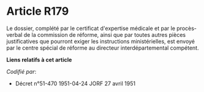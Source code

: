 # Article R179

Le dossier, complété par le certificat d'expertise médicale et par le procès-verbal de la commission de réforme, ainsi que
par toutes autres pièces justificatives que pourront exiger les instructions ministérielles, est envoyé par le centre spécial
de réforme au directeur interdépartemental compétent.

**Liens relatifs à cet article**

_Codifié par_:

  - Décret n°51-470 1951-04-24 JORF 27 avril 1951
